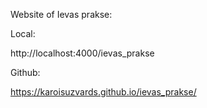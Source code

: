 Website of Ievas prakse:

Local:

http://localhost:4000/ievas_prakse

Github:

https://karoisuzvards.github.io/ievas_prakse/